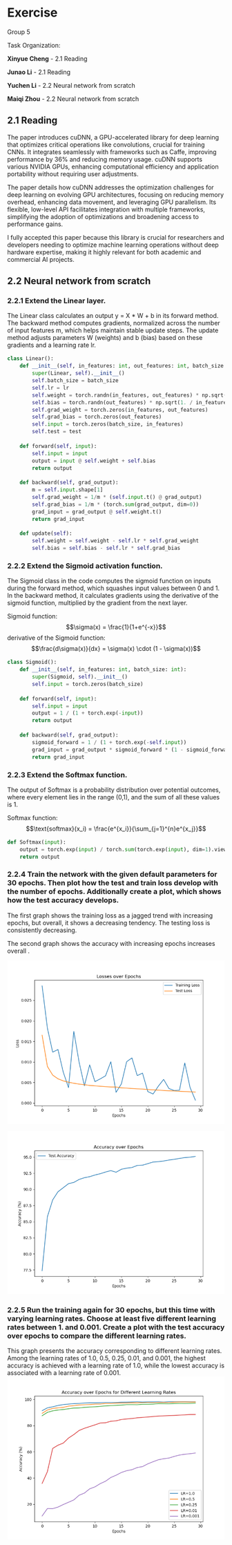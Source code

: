 # Exercise 

Group 5

Task Organization:

**Xinyue Cheng** - 2.1 Reading

**Junao Li** - 2.1 Reading

**Yuchen Li** - 2.2 Neural network from scratch

**Maiqi Zhou** - 2.2 Neural network from scratch


## 2.1 Reading

The paper introduces cuDNN, a GPU-accelerated library for deep learning that optimizes critical operations like convolutions, crucial for training CNNs. It integrates seamlessly with frameworks such as Caffe, improving performance by 36% and reducing memory usage. cuDNN supports various NVIDIA GPUs, enhancing computational efficiency and application portability without requiring user adjustments.

The paper details how cuDNN addresses the optimization challenges for deep learning on evolving GPU architectures, focusing on reducing memory overhead, enhancing data movement, and leveraging GPU parallelism. Its flexible, low-level API facilitates integration with multiple frameworks, simplifying the adoption of optimizations and broadening access to performance gains.

I fully accepted this paper because this library is crucial for researchers and developers needing to optimize machine learning operations without deep hardware expertise, making it highly relevant for both academic and commercial AI projects.


## 2.2 Neural network from scratch



### 2.2.1 Extend the Linear layer. 

The Linear class calculates an output y = X * W + b in its forward method. The backward method computes gradients, normalized across the number of input features m, which helps maintain stable update steps. The update method adjusts parameters W (weights) and b (bias) based on these gradients and a learning rate lr.
```python
class Linear():
    def __init__(self, in_features: int, out_features: int, batch_size: int, lr=0.001):
        super(Linear, self).__init__()
        self.batch_size = batch_size
        self.lr = lr
        self.weight = torch.randn(in_features, out_features) * np.sqrt(1. / in_features)
        self.bias = torch.randn(out_features) * np.sqrt(1. / in_features)
        self.grad_weight = torch.zeros(in_features, out_features)
        self.grad_bias = torch.zeros(out_features)
        self.input = torch.zeros(batch_size, in_features)
        self.test = test

    def forward(self, input):
        self.input = input
        output = input @ self.weight + self.bias
        return output

    def backward(self, grad_output):
        m = self.input.shape[1]
        self.grad_weight = 1/m * (self.input.t() @ grad_output)
        self.grad_bias = 1/m * (torch.sum(grad_output, dim=0))
        grad_input = grad_output @ self.weight.t()
        return grad_input

    def update(self):
        self.weight = self.weight - self.lr * self.grad_weight
        self.bias = self.bias - self.lr * self.grad_bias
```

### 2.2.2 Extend the Sigmoid activation function. 
The Sigmoid class in the code computes the sigmoid function on inputs during the forward method, which squashes input values between 0 and 1. In the backward method, it calculates gradients using the derivative of the sigmoid function, multiplied by the gradient from the next layer.

Sigmoid function:
$$\sigma(x) = \frac{1}{1+e^{-x}}$$
derivative of the Sigmoid function: 
$$\frac{d\sigma(x)}{dx} = \sigma(x) \cdot (1 - \sigma(x))$$

```python
class Sigmoid():
    def __init__(self, in_features: int, batch_size: int):
        super(Sigmoid, self).__init__()
        self.input = torch.zeros(batch_size)

    def forward(self, input):
        self.input = input
        output = 1 / (1 + torch.exp(-input))
        return output

    def backward(self, grad_output):
        sigmoid_forward = 1 / (1 + torch.exp(-self.input))
        grad_input = grad_output * sigmoid_forward * (1 - sigmoid_forward)
        return grad_input
```

### 2.2.3 Extend the Softmax function. 
The output of Softmax is a probability distribution over potential outcomes, where every element lies in the range (0,1), and the sum of all these values is 1.

Softmax function:
$$\text{softmax}(x_i) = \frac{e^{x_i}}{\sum_{j=1}^{n}e^{x_j}}$$
```python
def Softmax(input):
    output = torch.exp(input) / torch.sum(torch.exp(input), dim=1).view(-1, 1)
    return output
```

### 2.2.4 Train the network with the given default parameters for 30 epochs. Then plot how the test and train loss develop with the number of epochs. Additionally create a plot, which shows how the test accuracy develops. 

The first graph shows the training loss as a jagged trend with increasing epochs, but overall, it shows a decreasing tendency. The testing loss is consistently decreasing.

The second graph shows the accuracy with increasing epochs increases overall .

![Losses over epoches](loss1.png)

![Accuracy over epoches](accuracy1.png)

### 2.2.5 Run the training again for 30 epochs, but this time with varying learning rates. Choose at least five different learning rates between 1. and 0.001. Create a plot with the test accuracy over epochs to compare the different learning rates. 

This graph presents the accuracy corresponding to different learning rates. Among the learning rates of 1.0, 0.5, 0.25, 0.01, and 0.001, the highest accuracy is achieved with a learning rate of 1.0, while the lowest accuracy is associated with a learning rate of 0.001.
![Accuracy over epochs for different learning rates](accuracy2.png)

<div align="center">
    <img src="" height="" />
</div>
